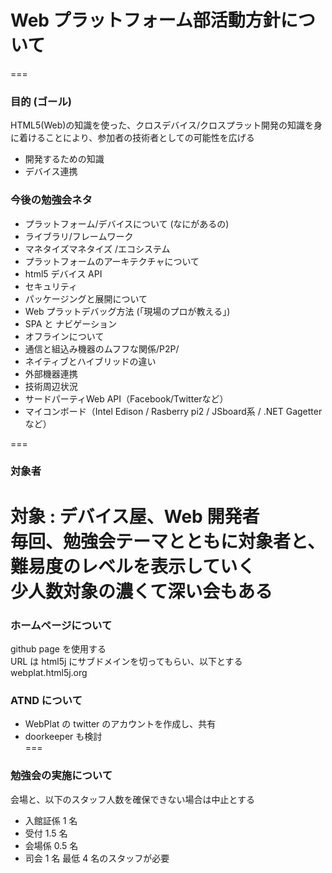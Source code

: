 # Web プラットフォーム部活動方針について
===
### 目的 (ゴール)
HTML5(Web)の知識を使った、クロスデバイス/クロスプラット開発の知識を身に着けることにより、参加者の技術者としての可能性を広げる
* 開発するための知識
* デバイス連携
  
### 今後の勉強会ネタ
* プラットフォーム/デバイスについて (なにがあるの)
* ライブラリ/フレームワーク
* マネタイズマネタイズ /エコシステム
* プラットフォームのアーキテクチャについて
* html5 デバイス API 
* セキュリティ
* パッケージングと展開について
* Web プラットデバッグ方法 (「現場のプロが教える」)
* SPA と ナビゲーション
* オフラインについて
* 通信と組込み機器のムフフな関係/P2P/
* ネイティブとハイブリッドの違い
* 外部機器連携
* 技術周辺状況
* サードパーティWeb API（Facebook/Twitterなど）
* マイコンボード（Intel Edison / Rasberry pi2 / JSboard系 / .NET Gagetterなど）  

===

### 対象者
対象 : デバイス屋、Web 開発者  
毎回、勉強会テーマとともに対象者と、難易度のレベルを表示していく  
少人数対象の濃くて深い会もある  
===

### ホームページについて  
github page を使用する  
URL は html5j にサブドメインを切ってもらい、以下とする  
webplat.html5j.org  
  
### ATND について  
* WebPlat の twitter のアカウントを作成し、共有
* doorkeeper も検討  
===

### 勉強会の実施について
会場と、以下のスタッフ人数を確保できない場合は中止とする
* 入館証係 1 名
* 受付 1.5 名
* 会場係 0.5 名
* 司会 1 名
最低 4 名のスタッフが必要
